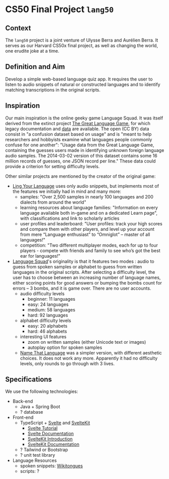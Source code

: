 # CS50 Final Project `lang50`

## Context

The `lang50` project is a joint venture of Ulysse Berra and Aurélien Berra. It serves as our Harvard CS50x final project, as well as changing the world, one erudite joke at a time.

## Definition and Aim

Develop a simple web-based language quiz app. It requires the user to listen to audio snippets of natural or constructed languages and to identify matching transcriptions in the original scripts.

## Inspiration

Our main inspiration is the online geeky game Language Squad. It was itself derived from the extinct project [The Great Language Game](https://greatlanguagegame.com/), for which legacy documentation and [data](https://lars.yencken.org/datasets/great-language-game/) are available. The open (CC BY) data consist in "a confusion dataset based on usage" and is "meant to help researchers and hobbyists examine what languages people commonly confuse for one another": "Usage data from the Great Language Game, containing the guesses users made in identifying unknown foreign language audio samples. The 2014-03-02 version of this dataset contains some 16 million records of guesses, one JSON record per line." These data could provide a criterion for setting difficulty levels.

Other similar projects are mentioned by the creator of the original game:

-   [Ling Your Language](https://lingyourlanguage.com/) uses only audio snippets, but implements most of the features we initially had in mind and many more:
    -   samples: "Over 2,500 samples in nearly 100 languages and 200 dialects from around the world"
    -   learning resources about language families: "Information on every language available both in-game and on a dedicated Learn page", with classifications and link to scholarly articles
    -   user profiles and leaderboard: "User profiles: track your high scores and compare them with other players, and level up your account from mere “Language enthusiast” to “Omniglot” – master of all languages!"
    -   competition: "Two different multiplayer modes, each for up to four players - compete with friends and family to see who’s got the best ear for languages!"
-   [Language Squad](https://www.languagesquad.com/)'s originality is that it features two modes : audio to guess from spoken samples or alphabet to guess from written languages in the original scripts. After selecting a difficulty level, the user has to choose between an increasing number of language names, either scoring points for good answers or bumping the bombs count for errors – 3 bombs, and it is game over. There are no user accounts.
    -   audio difficulty levels
        -   beginner: 11 languages
        -   easy: 24 languages
        -   medium: 58 languages
        -   hard: 92 languages
    -   alphabet difficulty levels
        -   easy: 20 alphabets
        -   hard: 46 alphabets
    -   interesting UI features
        -   zoom on written samples (either Unicode text or images)
        -   autoplay option for spoken samples
    -   [Name That Language](https://namethatlanguage.org/) was a simpler version, with different aesthetic choices. It does not work any more. Apparently it had no difficulty levels, only rounds to go through with 3 lives.

## Specifications

We use the following technologies:

-   Back-end
    -   Java + Spring Boot
    -   ? database
-   Front-end
    -   TypeScript + [Svelte](https://svelte.dev/) and [SvelteKit](https://kit.svelte.dev/)
        -   [Svelte Tutorial](https://svelte.dev/tutorial/)
        -   [Svelte Documentation](https://svelte.dev/docs)
        -   [SvelteKit Introduction](https://learn.svelte.dev/tutorial/introducing-sveltekit)
        -   [SvelteKit Documentation](https://kit.svelte.dev/docs/introduction)
    -   ? Tailwind or Bootstrap
    -   ? unit test library
-   Language Resources
    -   spoken snippets: [Wikitongues](https://wikitongues.org/)
    -   scripts: ?
